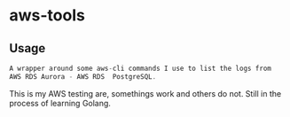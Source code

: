 # aws-tools

## Usage

```GO
A wrapper around some aws-cli commands I use to list the logs from 
AWS RDS Aurora - AWS RDS  PostgreSQL.

```
This is my AWS testing are, somethings work and others do not. Still in the process of learning Golang. 